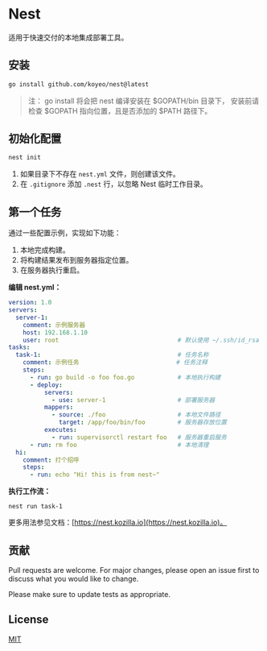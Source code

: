 # Nest

适用于快速交付的本地集成部署工具。

## 安装

```bash
go install github.com/koyeo/nest@latest
```

> 注： go install 将会把 nest 编译安装在 $GOPATH/bin 目录下， 安装前请检查 $GOPATH 指向位置，且是否添加的 $PATH 路径下。

## 初始化配置

```bash
nest init
```

1. 如果目录下不存在 `nest.yml` 文件，则创建该文件。
2. 在 `.gitignore` 添加 `.nest` 行，以忽略 Nest 临时工作目录。

## 第一个任务

通过一些配置示例，实现如下功能：

1. 本地完成构建。
2. 将构建结果发布到服务器指定位置。
3. 在服务器执行重启。

**编辑 nest.yml：**

```yml
version: 1.0
servers:
  server-1:
    comment: 示例服务器
    host: 192.168.1.10
    user: root                                 # 默认使用 ~/.ssh/id_rsa 私钥进行认证
tasks:
  task-1:                                      # 任务名称
    comment: 示例任务                           # 任务注释
    steps:
      - run: go build -o foo foo.go            # 本地执行构建
      - deploy:
          servers:
            - use: server-1                    # 部署服务器
          mappers:
            - source: ./foo                    # 本地文件路径
              target: /app/foo/bin/foo         # 服务器存放位置
          executes:
            - run: supervisorctl restart foo   # 服务器重启服务
      - run: rm foo                            # 本地清理
  hi:
    comment: 打个招呼
    steps:
      - run: echo "Hi! this is from nest~" 
```

**执行工作流：**

```
nest run task-1
```

更多用法参见文档：[https://nest.kozilla.io](https://nest.kozilla.io)。

## 贡献
Pull requests are welcome. For major changes, please open an issue first to discuss what you would like to change.

Please make sure to update tests as appropriate.

## License
[MIT](https://choosealicense.com/licenses/mit/)
